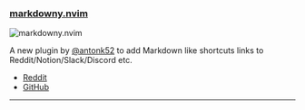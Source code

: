 <h3 id="new-your-plugin.nvim">
  <a href="#new-your-plugin.nvim">
    <span class="icon-text">
      <span class="icon">
        <i class="fa-solid fa-book"></i>
      </span>
    </span>
    <span>markdowny.nvim</span>
  </a>
</h3>

![markdowny.nvim](https://user-images.githubusercontent.com/5817809/211911652-fe0c1d26-1dd0-4832-b948-e685067bb78b.gif)

A new plugin by [@antonk52](https://github.com/antonk52) to add Markdown like shortcuts links to 
Reddit/Notion/Slack/Discord etc.

- [Reddit](https://www.reddit.com/r/neovim/comments/10as1y5/markdownynvim/)
- [GitHub](https://github.com/antonk52/markdowny.nvim)

---
